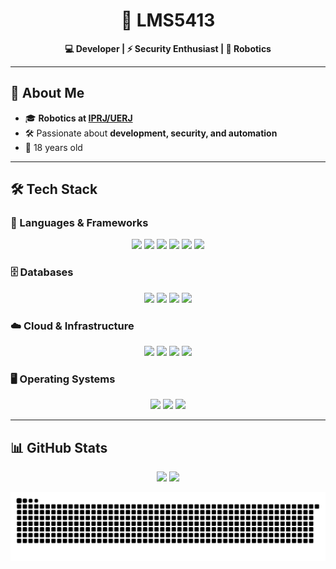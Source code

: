 <h1 align="center">🚀 LMS5413</h1>

<p align="center">
  <b>💻 Developer | ⚡ Security Enthusiast | 🤖 Robotics</b>
</p>

---

## 👤 About Me  
- 🎓 **Robotics at [IPRJ/UERJ](http://www.iprj.uerj.br)**
- 🛠️ Passionate about **development, security, and automation**
- 📍 18 years old  

---

## 🛠️ Tech Stack  

### 🚀 Languages & Frameworks  
<p align="center">
  <img src="https://img.shields.io/badge/TypeScript-007ACC?style=for-the-badge&logo=typescript&logoColor=white">
  <img src="https://img.shields.io/badge/Kotlin-orange?style=for-the-badge&logo=kotlin&logoColor=white">
  <img src="https://img.shields.io/badge/java-%23ED8B00.svg?style=for-the-badge&logo=openjdk&logoColor=white">
  <img src="https://img.shields.io/badge/Lua_(Basic)-2C2D72?style=for-the-badge&logo=lua&logoColor=white">
  <img src="https://img.shields.io/badge/Angular-DD0031?style=for-the-badge&logo=angular&logoColor=white">
  <img src="https://img.shields.io/badge/spring-%236DB33F.svg?style=for-the-badge&logo=spring&logoColor=white">
</p>

### 🗄️ Databases  
<p align="center">
  <img src="https://img.shields.io/badge/Mongo%20DB-80FF8A?style=for-the-badge&logo=mongodb&logoColor=white">
  <img src="https://img.shields.io/badge/MySQL-FFA200?style=for-the-badge&logo=mysql&logoColor=white">
  <img src="https://img.shields.io/badge/SQLite-000?style=for-the-badge&logo=sqlite&logoColor=07405E">
  <img src="https://img.shields.io/badge/Redis-%23DD0031.svg?style=for-the-badge&logo=redis&logoColor=white">
</p>

### ☁️ Cloud & Infrastructure  
<p align="center">
  <img src="https://img.shields.io/badge/Supabase-181818?style=for-the-badge&logo=supabase&logoColor=white">
  <img src="https://img.shields.io/badge/Vercel-%23000000.svg?style=for-the-badge&logo=vercel&logoColor=white">
  <img src="https://img.shields.io/badge/Cloudflare-F38020?style=for-the-badge&logo=Cloudflare&logoColor=white">
  <img src="https://img.shields.io/badge/Docker-2CA5E0?style=for-the-badge&logo=docker&logoColor=white">
</p>

### 🖥️ Operating Systems  
<p align="center">
  <img src="https://img.shields.io/badge/Windows-0078D6?style=for-the-badge&logo=windows&logoColor=white">
  <img src="https://img.shields.io/badge/Ubuntu-E95420?style=for-the-badge&logo=ubuntu&logoColor=white">
  <img src="https://img.shields.io/badge/Arch_Linux-1793D1?style=for-the-badge&logo=arch-linux&logoColor=white">
</p>

---

## 📊 GitHub Stats  
<p align="center">
  <img src="https://github-readme-stats.vercel.app/api?username=LMS5413&show_icons=true&theme=dark&count_private=true&hide_border=true&rank_icon=github" />
  <img src="https://github-readme-stats.vercel.app/api/top-langs/?username=LMS5413&layout=donut&theme=dark&hide_border=true" />
</p>

<p align="center">
  <img src="https://github.com/LMS5413/LMS5413/blob/output/github-contribution-grid-snake-dark.svg"/>
</p>
